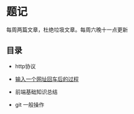 # 题记
每周两篇文章，杜绝垃圾文章。每周六晚十一点更新

## 目录

- http协议

- [输入一个网址回车后的过程](./git.md)

- 前端基础知识总结

- git 一般操作


